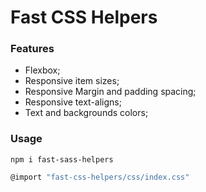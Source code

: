 # Fast CSS Helpers

### Features

- Flexbox;
- Responsive item sizes;
- Responsive Margin and padding spacing;
- Responsive text-aligns;
- Text and backgrounds colors;

### Usage
`npm i fast-sass-helpers`

```javascript
@import "fast-css-helpers/css/index.css"
```
